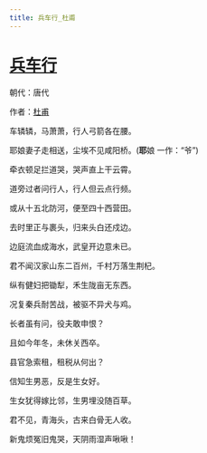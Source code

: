 ```yaml
---
title: 兵车行_杜甫
---
```


# [兵车行](http://so.gushiwen.org/view_10380.aspx)

朝代：唐代

作者：[杜甫](http://so.gushiwen.org/author_474.aspx)

车辚辚，马萧萧，行人弓箭各在腰。

耶娘妻子走相送，尘埃不见咸阳桥。(<strong>耶</strong>娘 一作：“爷”)

牵衣顿足拦道哭，哭声直上干云霄。

道旁过者问行人，行人但云点行频。

或从十五北防河，便至四十西营田。

去时里正与裹头，归来头白还戍边。

边庭流血成海水，武皇开边意未已。

君不闻汉家山东二百州，千村万落生荆杞。

纵有健妇把锄犁，禾生陇亩无东西。

况复秦兵耐苦战，被驱不异犬与鸡。

长者虽有问，役夫敢申恨？

且如今年冬，未休关西卒。

县官急索租，租税从何出？

信知生男恶，反是生女好。

生女犹得嫁比邻，生男埋没随百草。

君不见，青海头，古来白骨无人收。

新鬼烦冤旧鬼哭，天阴雨湿声啾啾！